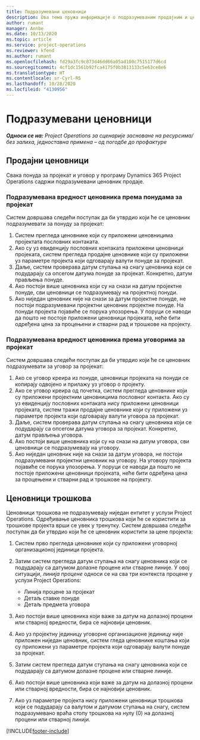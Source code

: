 ```yaml
---
title: Подразумевани ценовници
description: Ова тема пружа информације о подразумеваним продајним и ценовницима трошкова у услузи Project Operations.
author: rumant
manager: Annbe
ms.date: 10/13/2020
ms.topic: article
ms.service: project-operations
ms.reviewer: kfend
ms.author: rumant
ms.openlocfilehash: fd29a3fc9c873d46dd66a05ad100c7515177d6cd
ms.sourcegitcommit: 4cf1dc1561b92fca4175f0b3813133c5e63ce8e6
ms.translationtype: HT
ms.contentlocale: sr-Cyrl-RS
ms.lasthandoff: 10/28/2020
ms.locfileid: "4130956"
---
```

# <a name="default-price-lists"></a>Подразумевани ценовници

_**Односи се на:** Project Operations за сценарије засноване на ресурсима/без залиха, једноставна примена – од погодбе до профактуре_

## <a name="sales-price-lists"></a>Продајни ценовници

Свака понуда за пројекат и уговор у програму Dynamics 365 Project Operations садржи подразумевани ценовник продаје. 

### <a name="price-list-default-on-project-quotes"></a>Подразумевана вредност ценовника према понудама за пројекат
Систем довршава следећи поступак да би утврдио који ће се ценовник подразумевати за понуду за пројекат:

1. Систем прегледа ценовнике који су приложени ценовницима пројектата пословних контаката. 
2. Ако су уз евиденцију пословних контаката приложени ценовници пројеката, систем прегледа продајне ценовнике који су приложени уз параметре пројекта који одговарају валути понуде за пројекат.
3. Даље, систем проверава датум ступања на снагу ценовника који се подударају са опсегом датума понуде за пројекат. Конкретно, датум прављења понуде.
4. Ако постоји више ценовника који су на снази на датум пројектне понуде, сви ценовници се подразумевају на пројектној понуди.
5. Ако ниједан ценовник није на снази за датум пројектне понуде, не постоји подразумевани пројектни ценовник пројектне понуде. На понуди пројекта појавиће се порука упозорења. У поруци се наводи да пошто не постоје приложени ценовници пројеката, неће бити одређена цена за процењени и стварни рад и трошкове на пројекту.

### <a name="price-list-default-on-project-contracts"></a>Подразумевана вредност ценовника према уговорима за пројекат 
Систем довршава следећи поступак да би утврдио који ће се ценовник подразумевати за уговор за пројекат:

1. Ако се уговор креира из понуде, ценовници пројеката на понуди се копирају одвојено и прилажу уз уговор о пројекту.
2. Ако се уговор креира од почетка, систем прегледа ценовнике који су приложени пројектним ценовницима пословног контакта. Ако су уз евиденцију пословних контаката нису приложени ценовници пројеката, систем тражи продајне ценовнике који су приложени уз параметре пројекта који одговарају валути уговора за пројекат.
4. Даље, систем проверава датум ступања на снагу ценовника који се подударају са опсегом датума уговора за пројекат. Конкретно, датум прављења уговора.
5. Ако постоји више ценовника који су на снази на датум уговора, сви ценовници се подразумевају на уговору.
6. Ако ниједан ценовник није на снази за датум уговора, не постоји подразумевани пројектни ценовник на уговору. На уговору пројекта појавиће се порука упозорења. У поруци се наводи да пошто не постоје приложени ценовници пројеката, неће бити одређена цена за процењени и стварни рад и трошкове на пројекту.

## <a name="cost-price-lists"></a>Ценовници трошкова

Ценовници трошкова не подразумевају ниједан ентитет у услузи Project Operations. Одређивање ценовника трошкова који ће се користити за трошкове пројекта врши се увек у тренутку. Систем довршава следећи поступак да би утврдио који ће се ценовник користити за цене пројекта:

1. Систем прво прегледа ценовнике који су приложени уговорној организационој јединици пројекта.
2. Затим систем прегледа датум ступања на снагу ценовника који се подударају са датумом долазне процене или стварне линије. У овој ситуацији, *линија процене* односи се на сва три контекста процене у услузи Project Operations:

    - Линија процене за пројекат
    - Детаљ ставке понуде
    - Детаљ предмета уговора
  
3. Ако постоји више ценовника који важе за датум на долазној процени или стварној вредности, бира се најновији ценовник.
4. Ако уз пројектну јединицу уговорне организационе јединицу није приложен ниједан ценовник, систем гледа ценовнике коштања који су приложени уз параметре пројекта који одговарају валути понуде за пројекат.
5. Затим систем прегледа датум ступања на снагу ценовника који се подударају са датумом долазне процене или стварне линије. 
6. Ако постоји више ценовника који важе за датум на долазној процени или стварној вредности, бира се најновији ценовник.
7. Ако уз параметре пројекта нису приложени ценовници трошкова који се подударају са валутом и датумом ступања на снагу, систем подразумевано враћа стопу трошкова на нулу (0) на долазној процени или стварној линији.


[!INCLUDE[footer-include](../includes/footer-banner.md)]